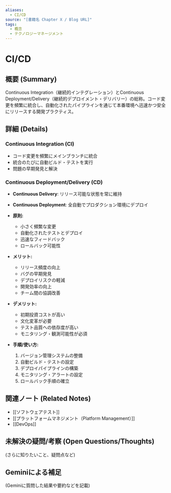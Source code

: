 ```yaml
---
aliases:
  - CI/CD
source: "[書籍名 Chapter X / Blog URL]"
tags:
  - 概念
  - テクノロジーマネージメント
---
```


# CI/CD

## 概要 (Summary)
Continuous Integration（継続的インテグレーション）とContinuous Deployment/Delivery（継続的デプロイメント・デリバリー）の総称。コード変更を頻繁に統合し、自動化されたパイプラインを通じて本番環境へ迅速かつ安全にリリースする開発プラクティス。

## 詳細 (Details)

### Continuous Integration (CI)
- コード変更を頻繁にメインブランチに統合
- 統合のたびに自動ビルド・テストを実行
- 問題の早期発見と解決

### Continuous Deployment/Delivery (CD)
- **Continuous Delivery**: リリース可能な状態を常に維持
- **Continuous Deployment**: 全自動でプロダクション環境にデプロイ

- **原則:**
  - 小さく頻繁な変更
  - 自動化されたテストとデプロイ
  - 迅速なフィードバック
  - ロールバック可能性

- **メリット:**
  - リリース頻度の向上
  - バグの早期発見
  - デプロイリスクの軽減
  - 開発効率の向上
  - チーム間の協調改善

- **デメリット:**
  - 初期投資コストが高い
  - 文化変革が必要
  - テスト品質への依存度が高い
  - モニタリング・観測可能性が必須

- **手順/使い方:**
  1. バージョン管理システムの整備
  2. 自動ビルド・テストの設定
  3. デプロイパイプラインの構築
  4. モニタリング・アラートの設定
  5. ロールバック手順の確立

## 関連ノート (Related Notes)
- [[ソフトウェアテスト]]
- [[プラットフォームマネジメント（Platform Management）]]
- [[DevOps]]

## 未解決の疑問/考察 (Open Questions/Thoughts)
(さらに知りたいこと、疑問点など)

## Geminiによる補足
(Geminiに質問した結果や要約などを記載)
